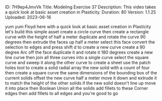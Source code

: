ID: 7H9ep4JmvVk
Title: Modeling Exercise 37
Description: This video takes a quick look at basic asset creation in Plasticity.
Duration: 80
Version: 1.1.25
Uploaded: 2023-06-16

yum yum
Floyd here with a quick look at basic
asset creation in Plasticity let's
build this simple asset create a circle
curve then create a rectangle curve with
the height of half a meter duplicate and
rotate the curve 90 degrees then extrude
the faces up half a meter
select this face convert the selection
to edges and press shift d to create a
new curve create a 90 degree Arc off the
face
duplicate it and rotate it 180 degrees
create a new line curve then join all
three curves into a single curve
select the square curve and sweep it
along the other curve to create a sheet
use the patch holes tool to create a
solid radial array the new solid with a
count of four
then create a square curve the same
dimensions of the bounding box of the
current solids offset the new curve half
a meter
move it down and extrude it to match the
height of the other solids
if the new solid doesn't line up move it
into place
then Boolean Union all the solids
add fillets to these Corner edges then
add fillets to all edges and you're good
to go


